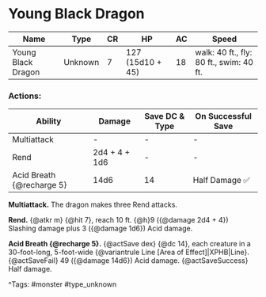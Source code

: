 # Young Black Dragon

| Name | Type | CR | HP | AC | Speed |
|------|------|----|----|----|-------|
| Young Black Dragon | Unknown | 7 | 127 (15d10 + 45) | 18 | walk: 40 ft., fly: 80 ft., swim: 40 ft. |

### Actions:

| Ability | Damage | Save DC & Type | On Successful Save |
|---------|--------|----------------|--------------------|
| Multiattack | - | - | - |
| Rend | 2d4 + 4 + 1d6 | - | - |
| Acid Breath {@recharge 5} | 14d6 | 14 | Half Damage ✅ |


**Multiattack.** The dragon makes three Rend attacks.

**Rend.** {@atkr m} {@hit 7}, reach 10 ft. {@h}9 ({@damage 2d4 + 4}) Slashing damage plus 3 ({@damage 1d6}) Acid damage.

**Acid Breath {@recharge 5}.** {@actSave dex} {@dc 14}, each creature in a 30-foot-long, 5-foot-wide {@variantrule Line [Area of Effect]|XPHB|Line}. {@actSaveFail} 49 ({@damage 14d6}) Acid damage. {@actSaveSuccess} Half damage.

^Tags: #monster #type_unknown